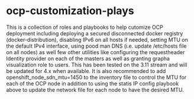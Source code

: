 # ocp-customization-plays
This is a collection of roles and playbooks to help cutomize OCP deployment including deploying a secured disconnected docker registry (docker-distribution), disabling IPv6 on all hosts if needed, setting MTU on the default IPv4 interface, using pood man DNS (i.e. update /etc/hosts file on all nodes) as well few other utilities like configuring the requestheader Identity provider on each of the masters as well as granting grapha visualization role to users. 
This has been tested on the 3.11 stream and will be updated for 4.x when available. 
It is also recommended to add openshift_node_sdn_mtu=1450 to the inventory file to control the MTU for each of the OCP node in addition to using the statis IP config playbook above to update the network file for each node to have the desired MTU. 
